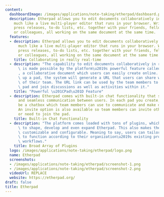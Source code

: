 ```yaml
---
content:
  dashboardImage: /images/applications/note-taking/etherpad/dashboard.png
  description: Etherpad allows you to edit documents collaboratively in real-time,
    much like a live multi-player editor that runs in your browser. Write articles,
    press releases, to-do lists, etc. together with your friends, fellow students
    or colleagues, all working on the same document at the same time.
  features:
  - description: Etherpad allows you to edit documents collaboratively in real-time,
      much like a live multi-player editor that runs in your browser. Write articles,
      press releases, to-do lists, etc. together with your friends, fellow students
      or colleagues, all working on the same document at the same time.
    title: Collaborating in really real-time
  - description: "The capability to edit documents collaboratively in real time. This\
      \ is made possible by the platform\u2019s powerful feature called \u201Cpad\u201D\
      , a collaborative document which users can easily create online. After setting\
      \ up a pad, the system will generate a URL that users can share with the rest\
      \ of their team. The URL link can be used by the team members to access the\
      \ pad and join discussions as well as activities within it."
    title: "Powerful \u201CPad\u201D Feature"
  - description: Etherpad comes with built-in chat functionality that supports constant
      and seamless communication between users. In each pad you create, there will
      be a chatbox which team members can use to communicate and make discussions.
      An invite option is also available so team members can invite other users interested
      or need to join the pad.
    title: Built-in Chat Functionality
  - description: "The platform comes loaded with tons of plugins, which allow users\
      \ to shape, develop and even expand Etherpad. This also makes the platform highly\
      \ customizable and configurable. Meaning to say, users can tailor the application\
      \ to function according to their organization\u2019s existing processes and\
      \ workflows."
    title: Broad Array of Plugins
  logo: /images/applications/note-taking/etherpad/logo.png
  name: Etherpad
  screenshots:
  - /images/applications/note-taking/etherpad/screenshot-1.png
  - /images/applications/note-taking/etherpad/screenshot-2.png
  videoUrl: REPLACE
  website: https://etherpad.org/
draft: false
title: Etherpad
---
```


